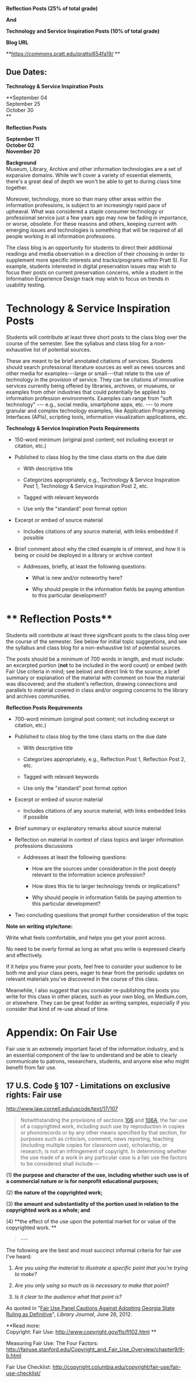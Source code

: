 **Reflection Posts (25% of total grade)**

**And**

**Technology and Service Inspiration Posts (10% of total grade)**

**Blog URL**

**<https://commons.pratt.edu/prattsi654fa19/> **

Due Dates: 
-----------

**Technology & Service Inspiration Posts**

**September 04\
September 25\
October 30\
**

**Reflection Posts**

**September 11\
October 02\
November 20**

**Background**\
Museum, Library, Archive and other information technologies are a set of
expansive domains. While we\'ll cover a variety of essential elements,
there\'s a great deal of depth we won\'t be able to get to during class
time together.

Moreover, technology, more so than many other areas within the
information professions, is subject to an increasingly rapid pace of
upheaval. What was considered a staple consumer technology or
professional service just a few years ago may now be fading in
importance, or worse, obsolete. For these reasons and others, keeping
current with emerging issues and technologies is something that will be
required of all people working in all information professions.

The class blog is an opportunity for students to direct their additional
readings and media observation in a direction of their choosing in order
to supplement more specific interests and tracks/programs within Pratt
SI. For example, students interested in digital preservation issues may
wish to focus their posts on current preservation concerns, while a
student in the Information Experience Design track may wish to focus on
trends in usability testing.

Technology & Service Inspiration Posts
======================================

Students will contribute at least three short posts to the class blog
over the course of the semester. See the syllabus and class blog for a
non-exhaustive list of potential sources.

These are meant to be brief annotated citations of services. Students
should search professional literature sources as well as news sources
and other media for examples---large or small---that relate to the use
of technology in the provision of service. They can be citations of
innovative services currently being offered by libraries, archives, or
museums, or examples from other industries that could potentially be
applied to information profession environments. Examples can range from
"soft technology" --- e.g., social media, smartphone apps, etc. --- to
more granular and complex technology examples, like Application
Programming Interfaces (APIs), scripting tools, information
visualization applications, etc.

**Technology & Service Inspiration Posts Requirements**

-   150-word minimum (original post content; not including excerpt or
    citation, etc.)

-   Published to class blog by the time class starts on the due date

    -   With descriptive title

    -   Categorizes appropriately, e.g., Technology & Service
        Inspiration Post 1, Technology & Service Inspiration Post 2,
        etc.

    -   Tagged with relevant keywords

    -   Use only the "standard" post format option

-   Excerpt or embed of source material

    -   Includes citations of any source material, with links embedded
        if possible

-   Brief comment about why the cited example is of interest, and how it
    is being or could be deployed in a library or archive context

    -   Addresses, briefly, at least the following questions:

        -   What is new and/or noteworthy here?

        -   Why should people in the information fields be paying
            attention to this particular development?

** Reflection Posts** 
======================

Students will contribute at least three significant posts to the class
blog over the course of the semester. See below for initial topic
suggestions, and see the syllabus and class blog for a non-exhaustive
list of potential sources.

The posts should be a minimum of 700 words in length, and must include:
an excerpted portion (**not** to be included in the word count) or embed
(with Fair Use criteria in mind; see below) and direct link to the
source; a brief summary or explanation of the material with comment on
how the material was discovered; and the student\'s reflection, drawing
connections and parallels to material covered in class and/or ongoing
concerns to the library and archives communities.

**Reflection Posts Requirements**

-   700-word minimum (original post content; not including excerpt or
    citation, etc.)

-   Published to class blog by the time class starts on the due date

    -   With descriptive title

    -   Categorizes appropriately, e.g., Reflection Post 1, Reflection
        Post 2, etc.

    -   Tagged with relevant keywords

    -   Use only the "standard" post format option

-   Excerpt or embed of source material

    -   Includes citations of any source material, with links embedded
        links if possible

-   Brief summary or explanatory remarks about source material

-   Reflection on material in context of class topics and larger
    information professions discussions

    -   Addresses at least the following questions:

        -   How are the sources under consideration in the post deeply
            relevant to the information science profession?

        -   How does this tie to larger technology trends or
            implications?

        -   Why should people in information fields be paying attention
            to this particular development?

-   Two concluding questions that prompt further consideration of the
    topic

**Note on writing style/tone:**

Write what feels comfortable, and helps you get your point across.

No need to be overly formal as long as what you write is expressed
clearly and effectively.

If it helps you frame your posts, feel free to consider your audience to
be both me and your class peers, eager to hear from the periodic updates
on relevant materials you've discovered in the course of this class.

Meanwhile, I also suggest that you consider re-publishing the posts you
write for this class in other places, such as your own blog, on
Medium.com, or elsewhere. They can be great fodder as writing samples,
especially if you consider that kind of re-use ahead of time.

Appendix: On Fair Use
=====================

Fair use is an extremely important facet of the information industry,
and is an essential component of the law to understand and be able to
clearly communicate to patrons, researchers, students, and anyone else
who might benefit from fair use.

17 U.S. Code § 107 - Limitations on exclusive rights: Fair use
--------------------------------------------------------------

<http://www.law.cornell.edu/uscode/text/17/107>

> Notwithstanding the provisions of sections
> [106](http://www.law.cornell.edu/uscode/text/17/106) and
> [106A](http://www.law.cornell.edu/uscode/text/17/106A), the fair use
> of a copyrighted work, including such use by reproduction in copies or
> phonorecords or by any other means specified by that section, for
> purposes such as criticism, comment, news reporting, teaching
> (including multiple copies for classroom use), scholarship, or
> research, is not an infringement of copyright. In determining whether
> the use made of a work in any particular case is a fair use the
> factors to be considered shall include---

(1) **the purpose and character of the use, including whether such use
    is of a commercial nature or is for nonprofit educational
    purposes;**

(2) **the nature of the copyrighted work;**

(3) **the amount and substantiality of the portion used in relation to
    the copyrighted work as a whole; and**

(4) **the effect of the use upon the potential market for or value of
    the copyrighted work. **

> \-\--

The following are the best and most succinct informal criteria for fair
use I've heard:

1.  *Are you using the material to illustrate a specific point that
    you're trying to make?*

2.  *Are you only using so much as is necessary to make that point?*

3.  *Is it clear to the audience what that point is?*

As quoted in "[Fair Use Panel Cautions Against Adopting Georgia State
Ruling as
Definitive](http://lj.libraryjournal.com/2012/06/shows-events/ala/fair-use-panel-cautions-against-adopting-georgia-state-ruling-as-definitive-ala-annual-2012/)",
*Library Journal*, June 26, 2012.

**Read more:\
Copyright: Fair Use: <http://www.copyright.gov/fls/fl102.html> **

Measuring Fair Use: The Four Factors:
<http://fairuse.stanford.edu/Copyright_and_Fair_Use_Overview/chapter9/9-b.html>

Fair Use Checklist:
<http://copyright.columbia.edu/copyright/fair-use/fair-use-checklist/>
